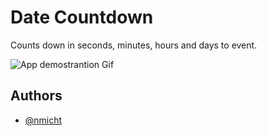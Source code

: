 # Date Countdown
Counts down in seconds, minutes, hours and days to event.

![App demostrantion Gif](https://…/countdown.gif)

## Authors
- [@nmicht](https://github.com/nmicht/)  
